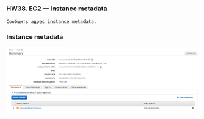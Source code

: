 ### HW38. EC2 — Instance metadata
``` 
Сообщить адрес instance metadata.
```
### Instance metadata
![screen shot web page](https://github.com/v-kostyukov/ithillel-tasks/blob/master/HW38/img/screen1.png)
